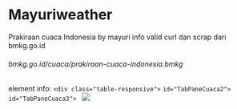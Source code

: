 # Mayuriweather
Prakiraan cuaca Indonesia by mayuri
info valid curl dan scrap dari bmkg.go.id

###### bmkg.go.id/cuaca/prakiraan-cuaca-indonesia.bmkg
element info:
`<div class="table-responsive">`
`id="TabPaneCuaca2">`
`id="TabPaneCuaca3">
`
[![](https://2.bp.blogspot.com/-z7VULT6DPeg/XN-J2sIXZjI/AAAAAAAAJg8/AFksWHeWBisy3DWa7U2LzBVCRwKgjXx9ACLcBGAs/s1600/Screenshot_6.png)](https://2.bp.blogspot.com/-z7VULT6DPeg/XN-J2sIXZjI/AAAAAAAAJg8/AFksWHeWBisy3DWa7U2LzBVCRwKgjXx9ACLcBGAs/s1600/Screenshot_6.png)

